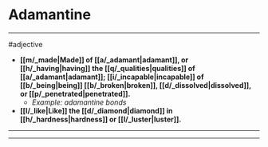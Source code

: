 # Adamantine
---
#adjective
- **[[m/_made|Made]] of [[a/_adamant|adamant]], or [[h/_having|having]] the [[q/_qualities|qualities]] of [[a/_adamant|adamant]]; [[i/_incapable|incapable]] of [[b/_being|being]] [[b/_broken|broken]], [[d/_dissolved|dissolved]], or [[p/_penetrated|penetrated]].**
	- _Example: adamantine bonds_
- **[[l/_like|Like]] the [[d/_diamond|diamond]] in [[h/_hardness|hardness]] or [[l/_luster|luster]].**
---
---
